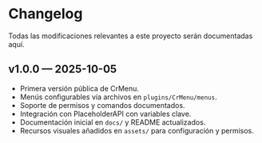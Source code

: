 # Changelog

Todas las modificaciones relevantes a este proyecto serán documentadas aquí.

## v1.0.0 — 2025-10-05

- Primera versión pública de CrMenu.
- Menús configurables vía archivos en `plugins/CrMenu/menus`.
- Soporte de permisos y comandos documentados.
- Integración con PlaceholderAPI con variables clave.
- Documentación inicial en `docs/` y README actualizados.
- Recursos visuales añadidos en `assets/` para configuración y permisos.